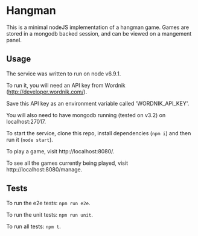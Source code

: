 # Hangman

This is a minimal nodeJS implementation of a hangman game. Games are stored in a mongodb backed session, and can be viewed on a mangement panel.

## Usage

The service was written to run on node v6.9.1.

To run it, you will need an API key from Wordnik (http://developer.wordnik.com/).

Save this API key as an environment variable called 'WORDNIK_API_KEY'.

You will also need to have mongodb running (tested on v3.2) on localhost:27017.

To start the service, clone this repo, install dependencies (```npm i```) and then run it (```node start```).

To play a game, visit http://localhost:8080/.

To see all the games currently being played, visit http://localhost:8080/manage.

## Tests

To run the e2e tests: ```npm run e2e```.

To run the unit tests: ```npm run unit```.

To run all tests: ```npm t```.
